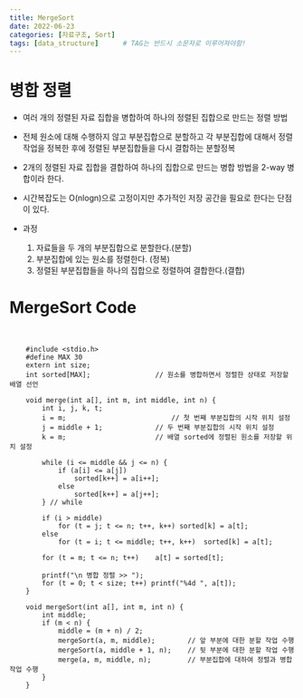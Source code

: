 ```yaml
---
title: MergeSort
date: 2022-06-23
categories: [자료구조, Sort]
tags: [data_structure]		# TAG는 반드시 소문자로 이루어져야함!
---
```


병합 정렬
========================
* 여러 개의 정렬된 자료 집합을 병합하여 하나의 정렬된 집합으로 만드는 정렬 방법
* 전체 원소에 대해 수행하지 않고 부분집합으로 분할하고 각 부분집합에 대해서 정렬 작업을 정복한 후에 정렬된 부분집합들을 다시 결합하는 분할정복

* 2개의 정렬된 자료 집합을 결합하여 하나의 집합으로 만드는 병합 방법을 2-way 병합이라 한다.

* 시간복잡도는 O(nlogn)으로 고정이지만 추가적인 저장 공간을 필요로 한다는 단점이 있다.

* 과정
  1. 자료들을 두 개의 부분집합으로 분할한다.(분할)
  2. 부분집합에 있는 원소를 정렬한다. (정복)
  3. 정렬된 부분집합들을 하나의 집합으로 정렬하여 결합한다.(결합)


MergeSort Code
============================

<br>

        #include <stdio.h>
        #define MAX 30
        extern int size;
        int sorted[MAX];				// 원소를 병합하면서 정렬한 상태로 저장할 배열 선언

        void merge(int a[], int m, int middle, int n) {
            int i, j, k, t;
            i = m;							// 첫 번째 부분집합의 시작 위치 설정
            j = middle + 1;				// 두 번째 부분집합의 시작 위치 설정
            k = m;						// 배열 sorted에 정렬된 원소를 저장할 위치 설정

            while (i <= middle && j <= n) {
                if (a[i] <= a[j])
                    sorted[k++] = a[i++];
                else
                    sorted[k++] = a[j++];
            } // while
            
            if (i > middle) 
                for (t = j; t <= n; t++, k++) sorted[k] = a[t];
            else 
                for (t = i; t <= middle; t++, k++)	sorted[k] = a[t];
            
            for (t = m; t <= n; t++) 	a[t] = sorted[t];

            printf("\n 병합 정렬 >> ");
            for (t = 0; t < size; t++) printf("%4d ", a[t]);
        }

        void mergeSort(int a[], int m, int n) {
            int middle; 
            if (m < n) {
                middle = (m + n) / 2;
                mergeSort(a, m, middle);		// 앞 부분에 대한 분할 작업 수행
                mergeSort(a, middle + 1, n);	// 뒷 부분에 대한 분할 작업 수행
                merge(a, m, middle, n);			// 부분집합에 대하여 정렬과 병합 작업 수행 
            }
        }